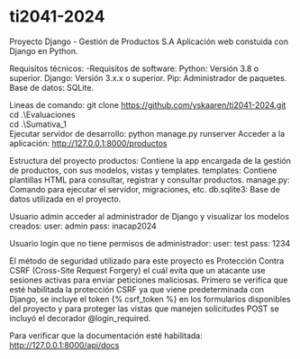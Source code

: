 # ti2041-2024

Proyecto Django - Gestión de Productos S.A
Aplicación web constuida con Django en Python.

Requisitos técnicos:
    -Requisitos de software:
        Python: Versión 3.8 o superior.
        Django: Versión 3.x.x o superior.
        Pip: Administrador de paquetes.
        Base de datos: SQLite.

Lineas de comando:
    git clone https://github.com/yskaaren/ti2041-2024.git
    cd .\Evaluaciones\
    cd .\Sumativa_1\
    Ejecutar servidor de desarrollo: python manage.py runserver
    Acceder a la aplicación: http://127.0.0.1:8000/productos

Estructura del proyecto
    productos: Contiene la app encargada de la gestión de productos, con sus modelos, vistas y templates.
    templates: Contiene plantillas HTML para consultar, registrar y consultar productos.
    manage.py: Comando para ejecutar el servidor, migraciones, etc.
    db.sqlite3: Base de datos utilizada en el proyecto.


Usuario admin acceder al administrador de Django y visualizar los modelos creados:
    user: admin
    pass: inacap2024

Usuario login que no tiene permisos de administrador:
    user: test
    pass: 1234

El método de seguridad utilizado para este proyecto es Protección Contra CSRF (Cross-Site Request Forgery) el cuál evita que un atacante use sesiones activas para enviar peticiones maliciosas.
Primero se verifica que esté habilitada la protección CSRF ya que viene predeterminada con Django, se incluye el token {% csrf_token %} en los formularios disponibles del proyecto y para proteger las vistas
que manejen solicitudes POST se incluyó el decorador @login_required.

Para verificar que la documentación esté habilitada: http://127.0.0.1:8000/api/docs
